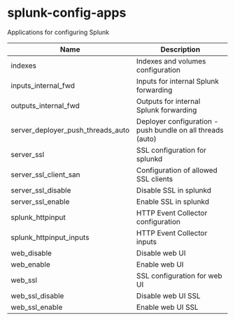 # splunk-config-apps
Applications for configuring Splunk


|Name                             |Description                                                        |
|---------------------------------|-------------------------------------------------------------------|
|indexes                          | Indexes and volumes configuration                                 
|inputs_internal_fwd              | Inputs for internal Splunk forwarding                              
|outputs_internal_fwd             | Outputs for internal Splunk forwarding                           
|server_deployer_push_threads_auto| Deployer configuration - push bundle on all threads (auto)
|server_ssl                       | SSL configuration for splunkd
|server_ssl_client_san            | Configuration of allowed SSL clients
|server_ssl_disable               | Disable SSL in splunkd
|server_ssl_enable                | Enable SSL in splunkd
|splunk_httpinput                 | HTTP Event Collector configuration
|splunk_httpinput_inputs          | HTTP Event Collector inputs
|web_disable                      | Disable web UI
|web_enable                       | Enable web UI
|web_ssl                          | SSL configuration for web UI
|web_ssl_disable                  | Disable web UI SSL
|web_ssl_enable                   | Enable web UI SSL
